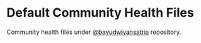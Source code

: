 # Default Community Health Files

Community health files under [@bayudwiyansatria](https://github.com/bayudwiyansatria) repository.
